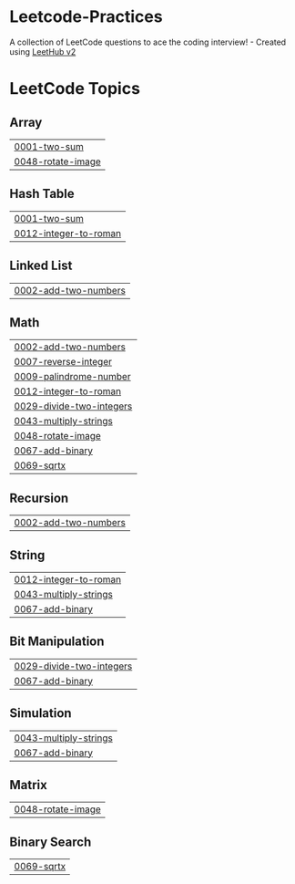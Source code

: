 # Leetcode-Practices
A collection of LeetCode questions to ace the coding interview! - Created using [LeetHub v2](https://github.com/arunbhardwaj/LeetHub-2.0)

<!---LeetCode Topics Start-->
# LeetCode Topics
## Array
|  |
| ------- |
| [0001-two-sum](https://github.com/sanjay1882/Leetcode-Practices/tree/master/0001-two-sum) |
| [0048-rotate-image](https://github.com/sanjay1882/Leetcode-Practices/tree/master/0048-rotate-image) |
## Hash Table
|  |
| ------- |
| [0001-two-sum](https://github.com/sanjay1882/Leetcode-Practices/tree/master/0001-two-sum) |
| [0012-integer-to-roman](https://github.com/sanjay1882/Leetcode-Practices/tree/master/0012-integer-to-roman) |
## Linked List
|  |
| ------- |
| [0002-add-two-numbers](https://github.com/sanjay1882/Leetcode-Practices/tree/master/0002-add-two-numbers) |
## Math
|  |
| ------- |
| [0002-add-two-numbers](https://github.com/sanjay1882/Leetcode-Practices/tree/master/0002-add-two-numbers) |
| [0007-reverse-integer](https://github.com/sanjay1882/Leetcode-Practices/tree/master/0007-reverse-integer) |
| [0009-palindrome-number](https://github.com/sanjay1882/Leetcode-Practices/tree/master/0009-palindrome-number) |
| [0012-integer-to-roman](https://github.com/sanjay1882/Leetcode-Practices/tree/master/0012-integer-to-roman) |
| [0029-divide-two-integers](https://github.com/sanjay1882/Leetcode-Practices/tree/master/0029-divide-two-integers) |
| [0043-multiply-strings](https://github.com/sanjay1882/Leetcode-Practices/tree/master/0043-multiply-strings) |
| [0048-rotate-image](https://github.com/sanjay1882/Leetcode-Practices/tree/master/0048-rotate-image) |
| [0067-add-binary](https://github.com/sanjay1882/Leetcode-Practices/tree/master/0067-add-binary) |
| [0069-sqrtx](https://github.com/sanjay1882/Leetcode-Practices/tree/master/0069-sqrtx) |
## Recursion
|  |
| ------- |
| [0002-add-two-numbers](https://github.com/sanjay1882/Leetcode-Practices/tree/master/0002-add-two-numbers) |
## String
|  |
| ------- |
| [0012-integer-to-roman](https://github.com/sanjay1882/Leetcode-Practices/tree/master/0012-integer-to-roman) |
| [0043-multiply-strings](https://github.com/sanjay1882/Leetcode-Practices/tree/master/0043-multiply-strings) |
| [0067-add-binary](https://github.com/sanjay1882/Leetcode-Practices/tree/master/0067-add-binary) |
## Bit Manipulation
|  |
| ------- |
| [0029-divide-two-integers](https://github.com/sanjay1882/Leetcode-Practices/tree/master/0029-divide-two-integers) |
| [0067-add-binary](https://github.com/sanjay1882/Leetcode-Practices/tree/master/0067-add-binary) |
## Simulation
|  |
| ------- |
| [0043-multiply-strings](https://github.com/sanjay1882/Leetcode-Practices/tree/master/0043-multiply-strings) |
| [0067-add-binary](https://github.com/sanjay1882/Leetcode-Practices/tree/master/0067-add-binary) |
## Matrix
|  |
| ------- |
| [0048-rotate-image](https://github.com/sanjay1882/Leetcode-Practices/tree/master/0048-rotate-image) |
## Binary Search
|  |
| ------- |
| [0069-sqrtx](https://github.com/sanjay1882/Leetcode-Practices/tree/master/0069-sqrtx) |
<!---LeetCode Topics End-->